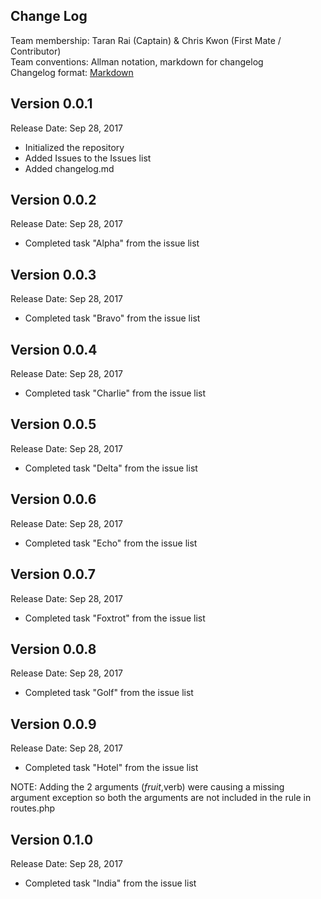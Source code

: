 ## Change Log

Team membership:  Taran Rai (Captain) & Chris Kwon (First Mate / Contributor)  
Team conventions: Allman notation, markdown for changelog  
Changelog format: [Markdown](https://github.com/adam-p/markdown-here/wiki/Markdown-Cheatsheet) 

## Version 0.0.1

Release Date: Sep 28, 2017

- Initialized the repository
- Added Issues to the Issues list
- Added changelog.md

## Version 0.0.2

Release Date: Sep 28, 2017

- Completed task "Alpha" from the issue list

## Version 0.0.3

Release Date: Sep 28, 2017

- Completed task "Bravo" from the issue list

## Version 0.0.4

Release Date: Sep 28, 2017

- Completed task "Charlie" from the issue list

## Version 0.0.5

Release Date: Sep 28, 2017

- Completed task "Delta" from the issue list

## Version 0.0.6

Release Date: Sep 28, 2017

- Completed task "Echo" from the issue list

## Version 0.0.7

Release Date: Sep 28, 2017

- Completed task "Foxtrot" from the issue list

## Version 0.0.8

Release Date: Sep 28, 2017

- Completed task "Golf" from the issue list

## Version 0.0.9

Release Date: Sep 28, 2017

- Completed task "Hotel" from the issue list

NOTE: Adding the 2 arguments ($fruit,$verb) were causing a missing argument exception so both the arguments are not included in the rule in routes.php

## Version 0.1.0

Release Date: Sep 28, 2017

- Completed task "India" from the issue list





